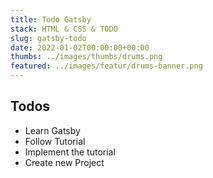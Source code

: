 ```yaml
---
title: Todo Gatsby
stack: HTML & CSS & TODO
slug: gatsby-todo
date: 2022-01-02T00:00:00+00:00
thumbs: ../images/thumbs/drums.png
featured: ../images/featur/drums-banner.png
---
```


## Todos

- Learn Gatsby
- Follow Tutorial
- Implement the tutorial
- Create new Project
